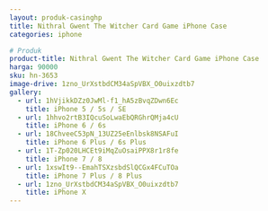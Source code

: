 ```yaml
---
layout: produk-casinghp
title: Nithral Gwent The Witcher Card Game iPhone Case
categories: iphone

# Produk
product-title: Nithral Gwent The Witcher Card Game iPhone Case
harga: 90000
sku: hn-3653
image-drive: 1zno_UrXstbdCM34aSpVBX_O0uixzdtb7
gallery:
  - url: 1hVjikkDZz0JwMl-f1_hA5zBvqZDwn6Ec
    title: iPhone 5 / 5s / SE
  - url: 1hhvo2rtB3IQcuSoLwaEbQRGhrQMja4cU
    title: iPhone 6 / 6s
  - url: 18ChveeC53pN_13UZ25eEnlbsk8NSAFuI
    title: iPhone 6 Plus / 6s Plus
  - url: 1T-Zp020LHCEt9iMqZuOsaiPPX8r1r8fe
    title: iPhone 7 / 8
  - url: 1xswIt9--EmahTSXzsbdSlQCGx4FCuTOa
    title: iPhone 7 Plus / 8 Plus
  - url: 1zno_UrXstbdCM34aSpVBX_O0uixzdtb7
    title: iPhone X
---
```

